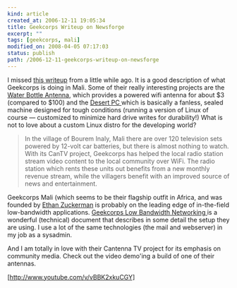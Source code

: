 ```yaml
--- 
kind: article
created_at: 2006-12-11 19:05:34
title: Geekcorps Writeup on Newsforge
excerpt: ""
tags: [geekcorps, mali]
modified_on: 2008-04-05 07:17:03
status: publish 
path: /2006-12-11-geekcorps-writeup-on-newsforge
---
```

I missed <a href="http://trends.newsforge.com/article.pl?sid=06/10/23/1717255&from=rss">this writeup</a> from a little while ago. It is a good description of what Geekcorps is doing in Mali. Some of their really interesting projects are the <a href="http://www.geekcorps.org/2005/10/usaid-profiles-geekcorps-mali/">Water Bottle Antenna</a>, which provides a powered wifi antenna for about $3 (compared to $100) and the <a href="http://www.geekcorps.org/2006/09/geekcorps-malis-innovative-suc/"> Desert PC </a> which is basically a fanless, sealed machine designed for tough conditions (running a version of Linux of course &mdash; customized to minimize hard drive writes for durability!) What is not to love about a custom Linux distro for the developing world? 

<blockquote>In the village of Bourem Inaly, Mali there are over 120 television sets powered by 12-volt car batteries, but there is almost nothing to watch. With its CanTV project, Geekcorps has helped the local radio station stream video content to the local community over WiFi.  The radio station which rents these units out benefits from a new monthly revenue stream, while the villagers benefit with an improved source of news and entertainment.</blockquote>

Geekcorps Mali (which seems to be their flagship outfit in Africa, and was founded by <a href="http://ethanzuckerman.com/">Ethan Zuckerman</a> is probably on the leading edge of in-the-field low-bandwidth applications. <a href="http://mali.geekcorps.org/category/lmi/">Geekcorps Low Bandwidth Networking   </a> is a wonderful (technical) document that describes in some detail the setup they are using. I use a lot of the same technologies (the mail and webserver) in my job as a sysadmin. 

And I am totally in love with their Cantenna TV project for its emphasis on community media. Check out the video demo'ing a build of one of their antennas. 

[http://www.youtube.com/v/vBBK2xkuCGY]